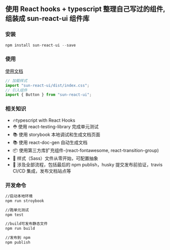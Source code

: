 ## 使用 React hooks + typescript 整理自己写过的组件, 组装成 sun-react-ui 组件库

### 安装

```javascript
npm install sun-react-ui --save
```

### 使用

[使用文档](https://jgchenu.github.io/sun-react-ui)

```javascript
// 加载样式
import "sun-react-ui/dist/index.css";
// 引入组件
import { Button } from "sun-react-ui";
```

### 相关知识

- 🔥typescript with React Hooks
- ⛑️ 使用 react-testing-library 完成单元测试
- 📚 使用 storybook 本地调试和生成文档页面
- 📚 使用 react-doc-gen 自动生成文档
- 📦 使用第三方库扩充组件-(react-fontawesome, react-transition-group)
- 🌹 样式（Sass）文件从零开始，可配置抽象
- 🎉 涉及全部流程，包括最后的 npm publish，husky 提交发布前验证，travis CI/CD 集成，发布文档站点等

### 开发命令

```bash
//启动本地环境
npm run stroybook

//跑单元测试
npm test

//build可发布静态文件
npm run build

//发布到 npm
npm publish
```

